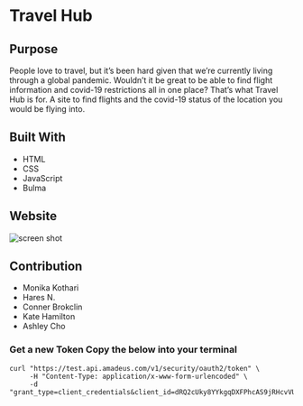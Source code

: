 # Travel Hub

## Purpose
People love to travel, but it’s been hard given that we’re currently living through a global pandemic. Wouldn’t it be great to be able to find flight information and covid-19 restrictions all in one place? That’s what Travel Hub is for. A site to find flights and the covid-19 status of the location you would be flying into. 

## Built With
* HTML
* CSS
* JavaScript
* Bulma

## Website
![screen shot ](https://user-images.githubusercontent.com/90042533/140604150-6bde5632-e4d1-4d01-87b5-030c937932be.png)

## Contribution
- Monika Kothari
- Hares N.
- Conner Brokclin
- Kate Hamilton
- Ashley Cho


### Get a new Token Copy the below into your terminal
```
curl "https://test.api.amadeus.com/v1/security/oauth2/token" \
     -H "Content-Type: application/x-www-form-urlencoded" \
     -d "grant_type=client_credentials&client_id=dRQ2cUky8YYkgqDXFPhcAS9jRHcvVUGm&client_secret=vspcIsnVGArIGKur"

```
